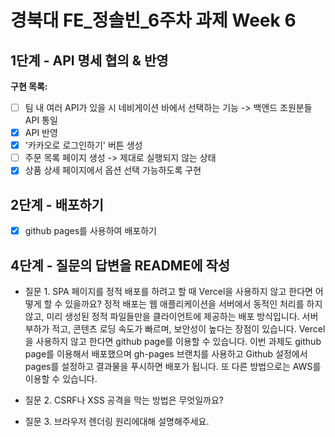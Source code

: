 # **경북대 FE\_정솔빈\_6주차 과제 Week 6**

## 1단계 - API 명세 협의 & 반영

**구현 목록:**

- [ ] 팀 내 여러 API가 있을 시 네비게이션 바에서 선택하는 기능 -> 백엔드 조원분들 API 통일
- [x] API 반영
- [x] '카카오로 로그인하기' 버튼 생성
- [ ] 주문 목록 페이지 생성 -> 제대로 실행되지 않는 상태
- [x] 상품 상세 페이지에서 옵션 선택 가능하도록 구현

## 2단계 - 배포하기

- [x] github pages를 사용하여 배포하기

## 4단계 - 질문의 답변을 README에 작성

- 질문 1. SPA 페이지를 정적 배포를 하려고 할 때 Vercel을 사용하지 않고 한다면 어떻게 할 수 있을까요?
  정적 배포는 웹 애플리케이션을 서버에서 동적인 처리를 하지 않고, 미리 생성된 정적 파일들만을 클라이언트에 제공하는 배포 방식입니다. 서버 부하가 적고, 콘텐츠 로딩 속도가 빠르며, 보안성이 높다는 장점이 있습니다.
  Vercel을 사용하지 않고 한다면 github page를 이용할 수 있습니다. 이번 과제도 github page를 이용해서 배포했으며 gh-pages 브랜치를 사용하고 Github 설정에서 pages를 설정하고 결과물을 푸시하면 배포가 됩니다. 또 다른 방법으로는 AWS를 이용할 수 있습니다.

- 질문 2. CSRF나 XSS 공격을 막는 방법은 무엇일까요?
- 질문 3. 브라우저 렌더링 원리에대해 설명해주세요.
